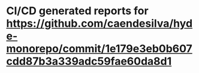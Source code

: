 # CI/CD generated reports for https://github.com/caendesilva/hyde-monorepo/commit/1e179e3eb0b607cdd87b3a339adc59fae60da8d1
